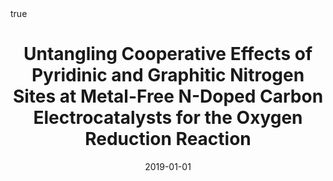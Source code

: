 ---
id: behanUntanglingCooperativeEffects2019
title: Untangling Cooperative Effects of Pyridinic and Graphitic Nitrogen Sites at
  Metal-Free N-Doped Carbon Electrocatalysts for the Oxygen Reduction Reaction
date: '2019-01-01'
authors:
- Behan, James A. and Mates-Torres, Eric and Stamatin, Serban N. and Domínguez, Carlota
  and Iannaci, Alessandro and Fleischer, Karsten and Hoque, Md Khairul and Perova,
  Tatiana S. and García-Melchor, Max and Colavita, Paula E.
doi: 10.1002/smll.201902081
publication: 'In: *Small* 15'
publication_types:
- '1'
selected: false
tags: []
projects: []
math: true
links:
- name: Publisher
  url: https://doi.org/10.1002/smll.201902081

---